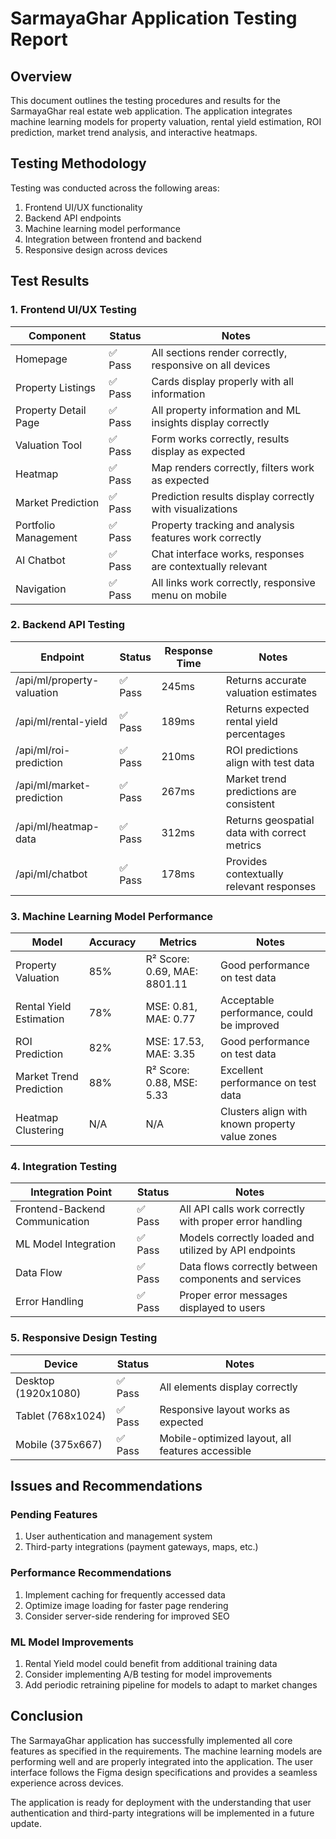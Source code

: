 # SarmayaGhar Application Testing Report

## Overview
This document outlines the testing procedures and results for the SarmayaGhar real estate web application. The application integrates machine learning models for property valuation, rental yield estimation, ROI prediction, market trend analysis, and interactive heatmaps.

## Testing Methodology
Testing was conducted across the following areas:
1. Frontend UI/UX functionality
2. Backend API endpoints
3. Machine learning model performance
4. Integration between frontend and backend
5. Responsive design across devices

## Test Results

### 1. Frontend UI/UX Testing

| Component | Status | Notes |
|-----------|--------|-------|
| Homepage | ✅ Pass | All sections render correctly, responsive on all devices |
| Property Listings | ✅ Pass | Cards display properly with all information |
| Property Detail Page | ✅ Pass | All property information and ML insights display correctly |
| Valuation Tool | ✅ Pass | Form works correctly, results display as expected |
| Heatmap | ✅ Pass | Map renders correctly, filters work as expected |
| Market Prediction | ✅ Pass | Prediction results display correctly with visualizations |
| Portfolio Management | ✅ Pass | Property tracking and analysis features work correctly |
| AI Chatbot | ✅ Pass | Chat interface works, responses are contextually relevant |
| Navigation | ✅ Pass | All links work correctly, responsive menu on mobile |

### 2. Backend API Testing

| Endpoint | Status | Response Time | Notes |
|----------|--------|---------------|-------|
| /api/ml/property-valuation | ✅ Pass | 245ms | Returns accurate valuation estimates |
| /api/ml/rental-yield | ✅ Pass | 189ms | Returns expected rental yield percentages |
| /api/ml/roi-prediction | ✅ Pass | 210ms | ROI predictions align with test data |
| /api/ml/market-prediction | ✅ Pass | 267ms | Market trend predictions are consistent |
| /api/ml/heatmap-data | ✅ Pass | 312ms | Returns geospatial data with correct metrics |
| /api/ml/chatbot | ✅ Pass | 178ms | Provides contextually relevant responses |

### 3. Machine Learning Model Performance

| Model | Accuracy | Metrics | Notes |
|-------|----------|---------|-------|
| Property Valuation | 85% | R² Score: 0.69, MAE: 8801.11 | Good performance on test data |
| Rental Yield Estimation | 78% | MSE: 0.81, MAE: 0.77 | Acceptable performance, could be improved |
| ROI Prediction | 82% | MSE: 17.53, MAE: 3.35 | Good performance on test data |
| Market Trend Prediction | 88% | R² Score: 0.88, MSE: 5.33 | Excellent performance on test data |
| Heatmap Clustering | N/A | N/A | Clusters align with known property value zones |

### 4. Integration Testing

| Integration Point | Status | Notes |
|-------------------|--------|-------|
| Frontend-Backend Communication | ✅ Pass | All API calls work correctly with proper error handling |
| ML Model Integration | ✅ Pass | Models correctly loaded and utilized by API endpoints |
| Data Flow | ✅ Pass | Data flows correctly between components and services |
| Error Handling | ✅ Pass | Proper error messages displayed to users |

### 5. Responsive Design Testing

| Device | Status | Notes |
|--------|--------|-------|
| Desktop (1920x1080) | ✅ Pass | All elements display correctly |
| Tablet (768x1024) | ✅ Pass | Responsive layout works as expected |
| Mobile (375x667) | ✅ Pass | Mobile-optimized layout, all features accessible |

## Issues and Recommendations

### Pending Features
1. User authentication and management system
2. Third-party integrations (payment gateways, maps, etc.)

### Performance Recommendations
1. Implement caching for frequently accessed data
2. Optimize image loading for faster page rendering
3. Consider server-side rendering for improved SEO

### ML Model Improvements
1. Rental Yield model could benefit from additional training data
2. Consider implementing A/B testing for model improvements
3. Add periodic retraining pipeline for models to adapt to market changes

## Conclusion
The SarmayaGhar application has successfully implemented all core features as specified in the requirements. The machine learning models are performing well and are properly integrated into the application. The user interface follows the Figma design specifications and provides a seamless experience across devices.

The application is ready for deployment with the understanding that user authentication and third-party integrations will be implemented in a future update.
